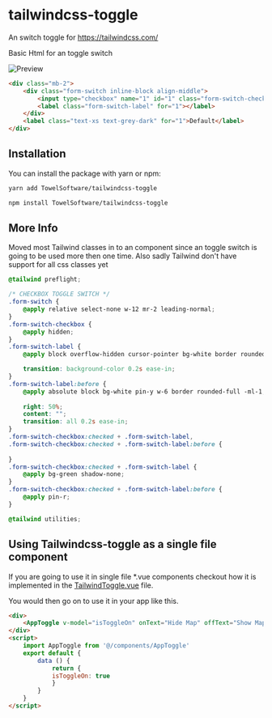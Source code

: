 # tailwindcss-toggle
An switch toggle for https://tailwindcss.com/

Basic Html for an toggle switch


![Preview](https://i.gyazo.com/73fc88fb978607444ce0f2579e1f05af.png)

```html
<div class="mb-2">                
    <div class="form-switch inline-block align-middle">
        <input type="checkbox" name="1" id="1" class="form-switch-checkbox" />
        <label class="form-switch-label" for="1"></label>
    </div>
    <label class="text-xs text-grey-dark" for="1">Default</label>
</div>
```

## Installation

You can install the package with yarn or npm:

```bash
yarn add TowelSoftware/tailwindcss-toggle
```

```bash
npm install TowelSoftware/tailwindcss-toggle
```

## More Info

Moved most Tailwind classes in to an component since an toggle switch is going to be used more then one time.
Also sadly Tailwind don't have support for all css classes yet


```css
@tailwind preflight;

/* CHECKBOX TOGGLE SWITCH */
.form-switch {
    @apply relative select-none w-12 mr-2 leading-normal;
}
.form-switch-checkbox {
    @apply hidden;
}
.form-switch-label {
    @apply block overflow-hidden cursor-pointer bg-white border rounded-full h-6  shadow-inner;

    transition: background-color 0.2s ease-in;
}
.form-switch-label:before {
    @apply absolute block bg-white pin-y w-6 border rounded-full -ml-1;
    
    right: 50%;
    content: "";
    transition: all 0.2s ease-in;
}
.form-switch-checkbox:checked + .form-switch-label,
.form-switch-checkbox:checked + .form-switch-label:before {
 
}
.form-switch-checkbox:checked + .form-switch-label {
    @apply bg-green shadow-none;
}
.form-switch-checkbox:checked + .form-switch-label:before {
    @apply pin-r;
}

@tailwind utilities;

```

## Using Tailwindcss-toggle as a single file component

If you are going to use it in single file *.vue components checkout how it is implemented in the [TailwindToggle.vue](/TailwindToggle.vue) file.

You would then go on to use it in your app like this.

```html
<div>
    <AppToggle v-model="isToggleOn" onText="Hide Map" offText="Show Map"/>
</div>
<script>
    import AppToggle from '@/components/AppToggle'
    export default {
        data () {
            return {
            isToggleOn: true
            }
        }
    }
</script>
```
